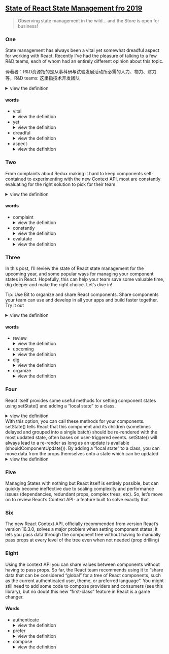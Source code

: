 ## [State of React State Management fro 2019](https://blog.bitsrc.io/state-of-react-state-management-in-2019-779647206bbc)
> Observing state management in the wild… and the Store is open for business!
### One

State management has always been a vital yet somewhat dreadful aspect for working with React. Recently I’ve had the pleasure of talking to a few R&D teams, each of whom had an entirely different opinion about this topic.   

译著者：R&D资源指的是从事科研与试验发展活动所必需的人力、物力、财力等，R&D teams: 这里指技术开发团队

<details>
  <summary>view the definition</summary>
  使用`React`开发，状态管理总是一个至关重要但是还让人有些畏惧的方面。最近我有辛和一些开发团队谈论这个问题，关于这个话题他们每个人有完全不同的看法。

  ![pleasure](./screenshots/01_pleasure.png)
</details>

#### words
* vital
  <details>
    <summary>view the definition</summary>
    英 [ˈvaɪtl]  adj. 维持生命所必需的；至关重要的；生机勃勃的
  </details>
* yet
  <details>
    <summary>view the definition</summary>
    英 [jet]  adv. 但是；还；已经；又，再 conj. 然而，但是
  </details>
* dreadful
  <details>
    <summary>view the definition</summary>
    英 [ˈdredfl]  adj. 可怕的；糟糕的
  </details>
* aspect
  <details>
    <summary>view the definition</summary>
    英 [ˈæspekt]   n. 方面；方向；形式
  </details>
### Two
From complaints about Redux making it hard to keep components self-contained to experimenting with the new Context API, most are constantly evaluating for the right solution to pick for their team
<details>
  <summary>view the definition</summary>
  从关于`Redux`使组件难以维护独立状态的抱怨到尝试新的`Context API`，大多数的人都在不断的评估来为他们的团队选择合适的解决方案。
</details>

#### words
* complaint
  <details>
    <summary>view the definition</summary>
    英 [kəmˈpleɪnt]  n. 抱怨，控诉；委屈，怨言
  </details>
* constantly
  <details>
    <summary>view the definition</summary>
    英 [ˈkɒnstəntli] adv. 不断地，时常的
  </details>
* evalutate
  <details>
    <summary>view the definition</summary>
    英 [ɪˈvæljueɪt]  vt. 评价；求...的值（或数）
  </details>

### Three
In this post, I’ll review the state of React state management for the upcoming year, and some popular ways for managing your component states in React. Hopefully, this can help your team save some valuable time, dig deeper and make the right choice. Let’s dive in!

Tip: Use Bit to organize and share React components. Share components your team can use and develop in all your apps and build faster together. Try it out
<details>
  <summary>view the definition</summary>
  在这篇文章中，我将会回顾最近一年中的`React`状态管理，以及一些流行的管理`React`组件中状态的方法。希望这件事能帮助你的团队节省一些有价值的时间，深挖技术并作出正确的选择。让我们继续深入！

  提示： 使用`Bit`来进行`React`组件的组织和分享。为你的团队分享组件并且一起在你们所有的开发应用中使用组件来更快的构建应用。试试看。
</details>

#### words
* review
  <details>
    <summary>view the definition</summary>
    英 [rɪˈvju:] n. 复习；回顾；审核；评论
  </details>
* upcoming
  <details>
    <summary>view the definition</summary>
    英 [ˈʌpkʌmɪŋ] adj. 即将到来的，即将出现的
  </details>
* dig
  <details>
    <summary>view the definition</summary>
    英 [dɪg] vt. 挖掘；探究
  </details>
* organize
  <details>
    <summary>view the definition</summary>
    英 [ˈɔ:gənaɪz] v. 组织；安排；规划
  </details>

### Four
React itself provides some useful methods for setting component states using setState() and adding a “local state” to a class.
<details>
  <summary>view the definition</summary>
  `React`自己提供了一些有用的方法使用`setState()`来设置组件状态并为一个`class`添加一个本地的状态。
</details>
With this option, you can call these methods for your components. setState() tells React that this component and its children (sometimes delayed and grouped into a single batch) should be re-rendered with the most updated state, often bases on user-triggered events. setState() will always lead to a re-render as long as an update is available (shouldComponentUpdate()). By adding a “local state” to a class, you can move data from the props themselves onto a state which can be updated
<details>
  <summary>view the definition</summary>
  你可以为这些组件调用这些方法。`setState()`告诉`React`组件及其子组件应该用最新的状态重新渲染（有时会延迟并和其它最近的更新分组到一批来进行处理）。
</details>

### Five
Managing States with nothing but React itself is entirely possible, but can quickly become ineffective due to scaling complexity and performance issues (dependancies, redundant props, complex trees, etc). So, let’s move on to review React’s Context API- a feature built to solve exactly that

### Six
The new React Context API, officially recommended from version React’s version 16.3.0, solves a major problem when setting component states: it lets you pass data through the component tree without having to manually pass props at every level of the tree even when not needed (prop drilling)

### Eight
Using the context API you can share values between components without having to pass props. So far, the React team recommends using it to “share data that can be considered “global” for a tree of React components, such as the current authenticated user, theme, or preferred language”. You might still need to add some code to compose providers and consumers (see this library), but no doubt this new “first-class” feature in React is a game changer.
#### Words
* authenticate
  <details>
    <summary>view the definition</summary>
    英 [ɔ:ˈθentɪkeɪt]  vt. 鉴定；使生效；证明是真实的
  </details>
* prefer
  <details>
    <summary>view the definition</summary>
    英 [ɔ:ˈθentɪkeɪt]  vt. 更喜欢；提升；偏爱；优先权  变形：n.preference, 过去式：preferred
  </details>
* compose
  <details>
    <summary>view the definition</summary>
    英 [kəmˈpəʊz]  vt. 组成，构成；创作（乐曲、诗歌等）；为...谱曲
  </details>